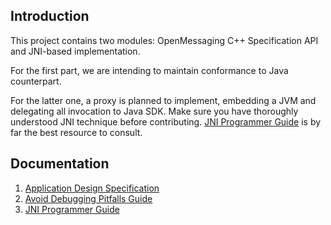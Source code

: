## Introduction
This project contains two modules: OpenMessaging C++ Specification API and JNI-based implementation.

For the first part, we are intending to maintain conformance to Java counterpart. 

For the latter one, a proxy is planned to implement, embedding a JVM and delegating all invocation to Java SDK. Make 
sure you have thoroughly understood JNI technique before contributing. [JNI Programmer Guide](doc/JNI_guide.pdf) is by 
far the best resource to consult.


## Documentation

1. [Application Design Specification](doc/ApplicationDesignSpecification.md)
2. [Avoid Debugging Pitfalls Guide](doc/Debug.md)
3. [JNI Programmer Guide](doc/JNI_guide.pdf)
